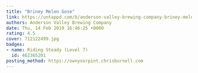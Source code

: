 ```yaml
---
title: "Briney Melon Gose"
link: https://untappd.com/b/anderson-valley-brewing-company-briney-melon-gose/1048349
authors: Anderson Valley Brewing Company
date: Thu, 14 Feb 2019 16:46:25 +0000
rating: 4.5
cover: 712122499.jpg
badges:
- name: Riding Steady (Level 7)
  id: 462365201
posting_method: https://ownyourpint.chrisburnell.com
---
```

